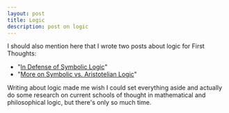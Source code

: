 ```yaml
---
layout: post
title: Logic
description: post on logic
---
```

I should also mention here that I wrote two posts about logic for First
Thoughts:

  

  * "[In Defense of Symbolic Logic](http://www.firstthings.com/blogs/firstthoughts/2012/12/10/kreefts-confusing-logic/)"
  * "[More on Symbolic vs. Aristotelian Logic](http://www.firstthings.com/blogs/firstthoughts/2012/12/19/more-on-symbolic-v-aristotelian-logic/)"

Writing about logic made me wish I could set everything aside and actually do
some research on current schools of thought in mathematical and philosophical
logic, but there's only so much time.